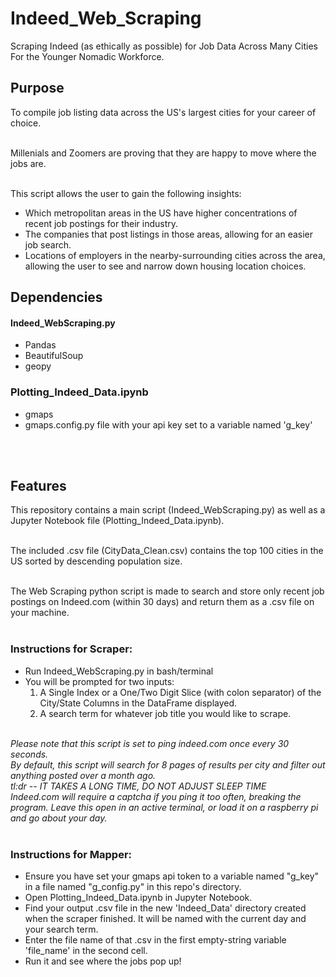 # Indeed_Web_Scraping
Scraping Indeed (as ethically as possible) for Job Data Across Many Cities For the Younger Nomadic Workforce.


## Purpose
To compile job listing data across the US's largest cities for your career of choice.<br></br>

Millenials and Zoomers are proving that they are happy to move where the jobs are.<br></br>

This script allows the user to gain the following insights:
* Which metropolitan areas in the US have higher concentrations of recent job postings for their industry.
* The companies that post listings in those areas, allowing for an easier job search.
* Locations of employers in the nearby-surrounding cities across the area, allowing the user to see and narrow down housing location choices.


## Dependencies 
#### Indeed_WebScraping.py
* Pandas
* BeautifulSoup
* geopy

### Plotting_Indeed_Data.ipynb
* gmaps
* gmaps.config.py file with your api key set to a variable named 'g_key'

<br></br>
## Features
This repository contains a main script (Indeed_WebScraping.py) as well as a Jupyter Notebook file (Plotting_Indeed_Data.ipynb).<br></br>

The included .csv file (CityData_Clean.csv) contains the top 100 cities in the US sorted by descending population size.<br></br>


The Web Scraping python script is made to search and store only recent job postings on Indeed.com (within 30 days) and return them as a .csv file on your machine.<br></br>

### Instructions for Scraper:
* Run Indeed_WebScraping.py in bash/terminal
* You will be prompted for two inputs:
  1. A Single Index or a One/Two Digit Slice (with colon separator) of the City/State Columns in the DataFrame displayed.
  2. A search term for whatever job title you would like to scrape.
<br></br>

*Please note that this script is set to ping indeed.com once every 30 seconds.*<br>
*By default, this script will search for 8 pages of results per city and filter out anything posted over a month ago.*<br>
*tl:dr -- IT TAKES A LONG TIME, DO NOT ADJUST SLEEP TIME*<br>
*Indeed.com will require a captcha if you ping it too often, breaking the program. Leave this open in an active terminal, or load it on a raspberry pi and go about your day.*
<br></br>


### Instructions for Mapper:
* Ensure you have set your gmaps api token to a variable named "g_key" in a file named "g_config.py" in this repo's directory.
* Open Plotting_Indeed_Data.ipynb in Jupyter Notebook.
* Find your output .csv file in the new 'Indeed_Data' directory created when the scraper finished. It will be named with the current day and your search term.
* Enter the file name of that .csv in the first empty-string variable 'file_name' in the second cell.
* Run it and see where the jobs pop up!





